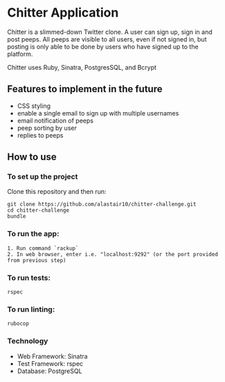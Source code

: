 # Chitter Application
Chitter is a slimmed-down Twitter clone. A user can sign up, sign in and post peeps. All peeps are visible to all users, even if not signed in, but posting is only able to be done by users who have signed up to the platform.

Chitter uses Ruby, Sinatra, PostgresSQL, and Bcrypt

## Features to implement in the future
- CSS styling
- enable a single email to sign up with multiple usernames
- email notification of peeps
- peep sorting by user
- replies to peeps


## How to use

### To set up the project

Clone this repository and then run:
```
git clone https://github.com/alastair10/chitter-challenge.git
cd chitter-challenge
bundle
```

### To run the app:

```
1. Run command `rackup`
2. In web browser, enter i.e. "localhost:9292" (or the port provided from previous step)
```

### To run tests:

```
rspec
```

### To run linting:

```
rubocop
```

### Technology

- Web Framework: Sinatra
- Test Framework: rspec
- Database: PostgreSQL